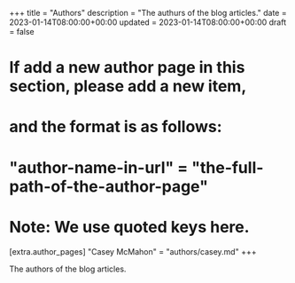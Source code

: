 +++
title = "Authors"
description = "The authurs of the blog articles."
date = 2023-01-14T08:00:00+00:00
updated = 2023-01-14T08:00:00+00:00
draft = false

# If add a new author page in this section, please add a new item,
# and the format is as follows:
#
# "author-name-in-url" = "the-full-path-of-the-author-page"
#
# Note: We use quoted keys here.
[extra.author_pages]
"Casey McMahon" = "authors/casey.md"
+++

The authors of the blog articles.
